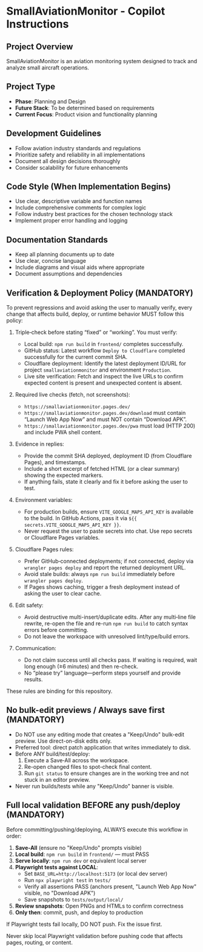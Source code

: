 # SmallAviationMonitor - Copilot Instructions

## Project Overview

SmallAviationMonitor is an aviation monitoring system designed to track and analyze small aircraft operations.

## Project Type

- **Phase**: Planning and Design
- **Future Stack**: To be determined based on requirements
- **Current Focus**: Product vision and functionality planning

## Development Guidelines

- Follow aviation industry standards and regulations
- Prioritize safety and reliability in all implementations
- Document all design decisions thoroughly
- Consider scalability for future enhancements

## Code Style (When Implementation Begins)

- Use clear, descriptive variable and function names
- Include comprehensive comments for complex logic
- Follow industry best practices for the chosen technology stack
- Implement proper error handling and logging

## Documentation Standards

- Keep all planning documents up to date
- Use clear, concise language
- Include diagrams and visual aids where appropriate
- Document assumptions and dependencies

## Verification & Deployment Policy (MANDATORY)

To prevent regressions and avoid asking the user to manually verify, every change that affects build, deploy, or runtime behavior MUST follow this policy:

1. Triple‑check before stating “fixed” or “working”. You must verify:

   - Local build: `npm run build` in `frontend/` completes successfully.
   - GitHub status: Latest workflow `Deploy to Cloudflare` completed successfully for the current commit SHA.
   - Cloudflare deployment: Identify the latest deployment ID/URL for project `smallaviationmonitor` and environment `Production`.
   - Live site verification: Fetch and inspect the live URLs to confirm expected content is present and unexpected content is absent.

2. Required live checks (fetch, not screenshots):

   - `https://smallaviationmonitor.pages.dev/`
   - `https://smallaviationmonitor.pages.dev/download` must contain “Launch Web App Now” and must NOT contain “Download APK”.
   - `https://smallaviationmonitor.pages.dev/pwa` must load (HTTP 200) and include PWA shell content.

3. Evidence in replies:

   - Provide the commit SHA deployed, deployment ID (from Cloudflare Pages), and timestamps.
   - Include a short excerpt of fetched HTML (or a clear summary) showing the expected markers.
   - If anything fails, state it clearly and fix it before asking the user to test.

4. Environment variables:

   - For production builds, ensure `VITE_GOOGLE_MAPS_API_KEY` is available to the build. In GitHub Actions, pass it via `${{ secrets.VITE_GOOGLE_MAPS_API_KEY }}`.
   - Never request the user to paste secrets into chat. Use repo secrets or Cloudflare Pages variables.

5. Cloudflare Pages rules:

   - Prefer GitHub‑connected deployments; if not connected, deploy via `wrangler pages deploy` and report the returned deployment URL.
   - Avoid stale builds: always `npm run build` immediately before `wrangler pages deploy`.
   - If Pages shows caching, trigger a fresh deployment instead of asking the user to clear cache.

6. Edit safety:

   - Avoid destructive multi-insert/duplicate edits. After any multi‑line file rewrite, re-open the file and re-run `npm run build` to catch syntax errors before committing.
   - Do not leave the workspace with unresolved lint/type/build errors.

7. Communication:
   - Do not claim success until all checks pass. If waiting is required, wait long enough (≥6 minutes) and then re-check.
   - No “please try” language—perform steps yourself and provide results.

These rules are binding for this repository.

## No bulk-edit previews / Always save first (MANDATORY)

- Do NOT use any editing mode that creates a "Keep/Undo" bulk-edit preview. Use direct-on-disk edits only.
- Preferred tool: direct patch application that writes immediately to disk.
- Before ANY build/test/deploy:
  1.  Execute a Save‑All across the workspace.
  2.  Re-open changed files to spot-check final content.
  3.  Run `git status` to ensure changes are in the working tree and not stuck in an editor preview.
- Never run builds/tests while any "Keep/Undo" banner is visible.

## Full local validation BEFORE any push/deploy (MANDATORY)

Before committing/pushing/deploying, ALWAYS execute this workflow in order:

1. **Save-All** (ensure no "Keep/Undo" prompts visible)
2. **Local build**: `npm run build` in `frontend/` — must PASS
3. **Serve locally**: `npm run dev` or equivalent local server
4. **Playwright tests against LOCAL**:
   - Set `BASE_URL=http://localhost:5173` (or local dev server)
   - Run `npx playwright test` in `tests/`
   - Verify all assertions PASS (anchors present, "Launch Web App Now" visible, no "Download APK")
   - Save snapshots to `tests/output/local/`
5. **Review snapshots**: Open PNGs and HTMLs to confirm correctness
6. **Only then**: commit, push, and deploy to production

If Playwright tests fail locally, DO NOT push. Fix the issue first.

Never skip local Playwright validation before pushing code that affects pages, routing, or content.
